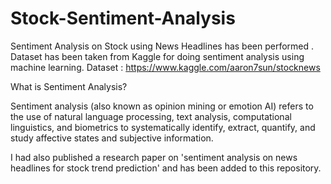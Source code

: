# Stock-Sentiment-Analysis
Sentiment Analysis on Stock using News Headlines has been performed . 
Dataset has been taken from Kaggle for doing sentiment analysis using machine learning. 
Dataset : https://www.kaggle.com/aaron7sun/stocknews


What is Sentiment Analysis?

Sentiment analysis (also known as opinion mining or emotion AI) refers to the use of natural language processing, text analysis, computational linguistics, and biometrics to systematically identify, extract, quantify, and study affective states and subjective information.

I had also published a research paper on 'sentiment analysis on news headlines for stock trend prediction' and has been added to this repository.
